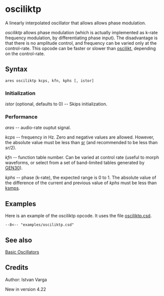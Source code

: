 <!--
id:osciliktp
category:Signal Generators:Basic Oscillators
-->
# osciliktp
A linearly interpolated oscillator that allows allows phase modulation.

_osciliktp_ allows phase modulation (which is actually implemented as k-rate frequency modulation, by differentiating phase input). The disadvantage is that there is no amplitude control, and frequency can be varied only at the control-rate. This opcode can be faster or slower than [oscilikt](../../opcodes/oscilikt), depending on the control-rate.

## Syntax
``` csound-orc
ares osciliktp kcps, kfn, kphs [, istor]
```

### Initialization

_istor_ (optional, defaults to 0) -- Skips initialization.

### Performance

_ares_ -- audio-rate ouptut signal.

_kcps_ -- frequency in Hz. Zero and negative values are allowed. However, the absolute value must be less than [sr](../../opcodes/sr) (and recommended to be less than _sr_/2).

_kfn_ -- function table number. Can be varied at control rate (useful to <quote>morph</quote> waveforms, or select from a set of band-limited tables generated by [GEN30](../../scoregens/gen30)).

_kphs_ -- phase (k-rate), the expected range is 0 to 1. The absolute value of the difference of the current and previous value of _kphs_ must be less than [ksmps](../../opcodes/ksmps).

## Examples

Here is an example of the osciliktp opcode. It uses the file [osciliktp.csd](../../examples/osciliktp.csd).

``` csound-orc title="Example of the osciliktp opcode." linenums="1"
--8<-- "examples/osciliktp.csd"
```

## See also

[Basic Oscillators](../../siggen/basic)

## Credits

Author: Istvan Varga

New in version 4.22
